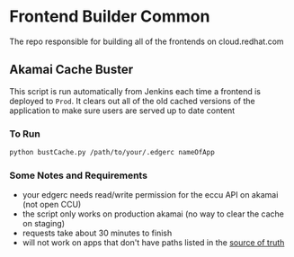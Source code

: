 
# Frontend Builder Common

The repo responsible for building all of the frontends on cloud.redhat.com

## Akamai Cache Buster

This script is run automatically from Jenkins each time a frontend is deployed
to `Prod`. It clears out all of the old cached versions of the application to make
sure users are served up to date content

### To Run

```bash
python bustCache.py /path/to/your/.edgerc nameOfApp
```

### Some Notes and Requirements

* your edgerc needs read/write permission for the eccu API on akamai (not open CCU)
* the script only works on production akamai (no way to clear the cache on staging)
* requests take about 30 minutes to finish
* will not work on apps that don't have paths listed in the [source of truth](https://github.com/RedHatInsights/cloud-services-config/blob/ci-beta/main.yml)
